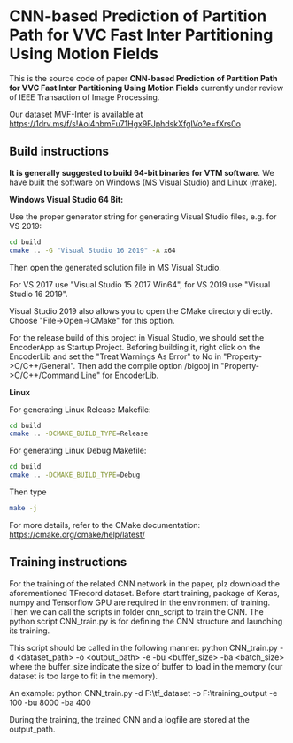 CNN-based Prediction of Partition Path for VVC Fast Inter Partitioning Using Motion Fields
============================================================

This is the source code of paper **CNN-based Prediction of Partition Path for VVC Fast Inter Partitioning Using Motion Fields** currently under review of IEEE Transaction of Image Processing.

Our dataset MVF-Inter is available at https://1drv.ms/f/s!Aoi4nbmFu71Hgx9FJphdskXfgIVo?e=fXrs0o


Build instructions
------------------

**It is generally suggested to build 64-bit binaries for VTM software**. We have built the software on Windows (MS Visual Studio) and Linux (make).  



**Windows Visual Studio 64 Bit:**

Use the proper generator string for generating Visual Studio files, e.g. for VS 2019:

```bash
cd build
cmake .. -G "Visual Studio 16 2019" -A x64
```

Then open the generated solution file in MS Visual Studio.

For VS 2017 use "Visual Studio 15 2017 Win64", for VS 2019 use "Visual Studio 16 2019".

Visual Studio 2019 also allows you to open the CMake directory directly. Choose "File->Open->CMake" for this option.

For the release build of this project in Visual Studio, we should set the EncoderApp as Startup Project. Beforing building it, 
right click on the EncoderLib and set the "Treat Warnings As Error" to No in "Property->C/C++/General". Then add the compile option 
/bigobj in "Property->C/C++/Command Line" for EncoderLib. 
 

**Linux**

For generating Linux Release Makefile:
```bash
cd build
cmake .. -DCMAKE_BUILD_TYPE=Release
```
For generating Linux Debug Makefile:
```bash
cd build
cmake .. -DCMAKE_BUILD_TYPE=Debug
```

Then type
```bash
make -j
```

For more details, refer to the CMake documentation: https://cmake.org/cmake/help/latest/


Training instructions
---------------------

For the training of the related CNN network in the paper, plz download the aforementioned TFrecord dataset. Before start training, package of Keras, numpy and Tensorflow GPU 
are required in the environment of training. Then we can call the scripts in folder cnn_script to train the CNN. The python script CNN_train.py is for defining the CNN structure
and launching its training. 
 
This script should be called in the following manner: python CNN_train.py -d <dataset_path> -o <output_path> -e <epoch> -bu <buffer_size> -ba <batch_size>
where the buffer_size indicate the size of buffer to load in the memory (our dataset is too large to fit in the memory). 

An example:  python CNN_train.py -d F:\tf_dataset -o F:\training_output -e 100 -bu 8000 -ba 400

During the training, the trained CNN and a logfile are stored at the output_path. 




